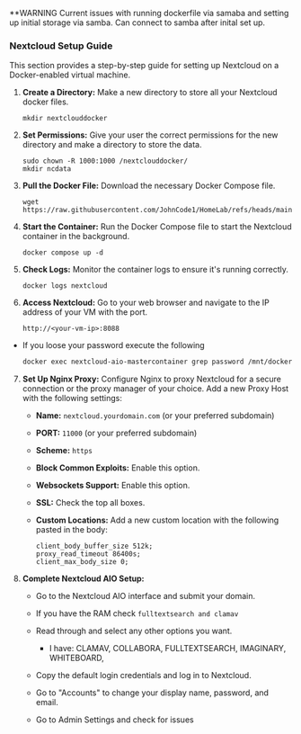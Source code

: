 **WARNING Current issues with running dockerfile via samaba and setting up initial storage via samba. Can connect to samba after inital set up.

### Nextcloud Setup Guide

This section provides a step-by-step guide for setting up Nextcloud on a Docker-enabled virtual machine.

1. **Create a Directory:** Make a new directory to store all your Nextcloud docker files.

   ```
   mkdir nextclouddocker
   ```

2. **Set Permissions:** Give your user the correct permissions for the new directory and make a directory to store the data.

   ```
   sudo chown -R 1000:1000 /nextclouddocker/
   mkdir ncdata
   ```

3. **Pull the Docker File:** Download the necessary Docker Compose file.

   ```
   wget https://raw.githubusercontent.com/JohnCode1/HomeLab/refs/heads/main/docker/nextcloud/compose.yml
   ```

4. **Start the Container:** Run the Docker Compose file to start the Nextcloud container in the background.

   ```
   docker compose up -d
   ```

5. **Check Logs:** Monitor the container logs to ensure it's running correctly.

   ```
   docker logs nextcloud
   ```

6. **Access Nextcloud:** Go to your web browser and navigate to the IP address of your VM with the port.

   ```
   http://<your-vm-ip>:8088
   ```
* If you loose your password execute the following
  ```bash
  docker exec nextcloud-aio-mastercontainer grep password /mnt/docker-aio-config/data/configuration.json
  ```
7. **Set Up Nginx Proxy:** Configure Nginx to proxy Nextcloud for a secure connection or the proxy manager of your choice. Add a new Proxy Host with the following settings:

   * **Name:** `nextcloud.yourdomain.com` (or your preferred subdomain)
  
   *  **PORT:** `11000` (or your preferred subdomain)

   * **Scheme:** `https`

   * **Block Common Exploits:** Enable this option.

   * **Websockets Support:** Enable this option.

   * **SSL:** Check the top all boxes.

   * **Custom Locations:** Add a new custom location with the following pasted in the body:

     ```
     client_body_buffer_size 512k;
     proxy_read_timeout 86400s;
     client_max_body_size 0;
     ```

8. **Complete Nextcloud AIO Setup:**

   * Go to the Nextcloud AIO interface and submit your domain.
  
   * If you have the RAM check `fulltextsearch and clamav`

   * Read through and select any other options you want.
      * I have: CLAMAV, COLLABORA, FULLTEXTSEARCH, IMAGINARY, WHITEBOARD, 
     
   * Copy the default login credentials and log in to Nextcloud.

   * Go to "Accounts" to change your display name, password, and email.
  
   * Go to Admin Settings and check for issues
